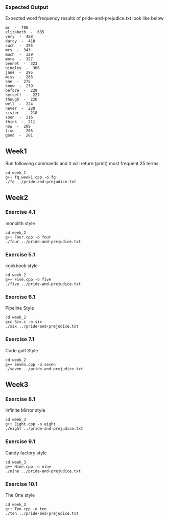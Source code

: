### Expected Output
Expected word frequency results of pride-and-prejudice.txt look like below
```
mr  -  786
elizabeth  -  635
very  -  488
darcy  -  418
such  -  395
mrs  -  343
much  -  329
more  -  327
bennet  -  323
bingley  -  306
jane  -  295
miss  -  283
one  -  275
know  -  239
before  -  229
herself  -  227
though  -  226
well  -  224
never  -  220
sister  -  218
soon  -  216
think  -  211
now  -  209
time  -  203
good  -  201
```

## Week1 
Run following commands and it will return (print) most frequent 25 terms. 

```
cd week_1
g++ fq_week1.cpp -o fq
./fq ../pride-and-prejudice.txt
```

## Week2
### Exercise 4.1 
monolith style 
```
cd week_2
g++ Four.cpp -o four
./four ../pride-and-prejudice.txt 
```

### Exercise 5.1 
cookbook style
```
cd week_2
g++ Five.cpp -o five
./five ../pride-and-prejudice.txt 
```
### Exercise 6.1 
Pipeline Style
```
cd week_2
gcc Six.c -o six 
./six ../pride-and-prejudice.txt 
```

### Exercise 7.1 
Code golf Style
```
cd week_2
g++ Seven.cpp -o seven
./seven ../pride-and-prejudice.txt 
```

## Week3
### Exercise 8.1 
Infinite Mirror style
```
cd week_3
g++ Eight.cpp -o eight
./eight ../pride-and-prejudice.txt 
```
### Exercise 9.1 
Candy factory style
```
cd week_3
g++ Nine.cpp -o nine
./nine ../pride-and-prejudice.txt 
```

### Exercise 10.1 
The One style
```
cd week_3
g++ Ten.cpp -o ten
./ten ../pride-and-prejudice.txt 
```

